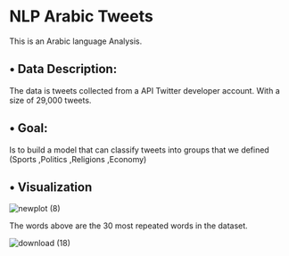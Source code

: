 # NLP Arabic Tweets
This is an Arabic language Analysis.

## •	Data Description:
The data is tweets collected from a API Twitter developer account. With a size of 29,000 tweets.

## •	Goal:
Is to build a model that can classify tweets into groups that we defined (Sports ,Politics ,Religions ,Economy)


## •	Visualization


![newplot (8)](https://user-images.githubusercontent.com/74211933/147696231-ebeae4fd-9a0f-4608-9ed4-370fb00c4d95.png)


  The words above are the 30 most repeated words in the dataset.
  
![download (18)](https://user-images.githubusercontent.com/74211933/147696157-85cdef63-5906-4f08-be32-ef88e10e0e62.png)



  
  
